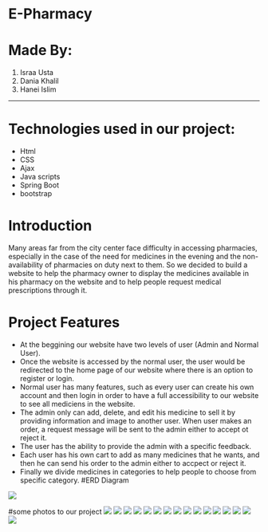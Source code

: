 # E-Pharmacy

# Made By:
  1. Israa Usta
  2. Dania Khalil
  3. Hanei Islim
---
#  Technologies used in our project:
  * Html
  * CSS
  * Ajax
  * Java scripts
  * Spring Boot
  * bootstrap
 

# Introduction
Many areas far from the city center face difficulty in accessing pharmacies, especially in the case of the need for medicines in the evening and the non-availability of pharmacies on duty next to them. 
So we decided to build a website to help the pharmacy owner to display the medicines available in his pharmacy on the website and to help people request medical prescriptions through it.


# Project Features
* At the beggining our website have two levels of user (Admin and Normal User).
* Once the website is accessed by the normal user, the user would be redirected to the home page of our website where there is an option to register or login.  
* Normal user has many features, such as every user can create his own account and then login in order to have a full accessibility to our website to see all mediciens in the website.
* The admin only can add, delete, and edit his medicine to sell it by providing information and image to another user. When user makes an order, a request message will be sent to the admin either to accept ot reject it.
* The user has the ability to provide the admin with a specific feedback.
* Each user has his own cart to add as many medicines that he wants, and then he can send his order to the admin either to accpect or reject it. 
* Finally we divide medicines in categories to help people to choose from specific category.
#ERD Diagram

<img src="https://github.com/IsraaOsta6899/image/blob/master/Capture.PNG">

#some photos to our project
<img src="https://github.com/IsraaOsta6899/image/blob/master/Home.PNG">
<img src="https://github.com/IsraaOsta6899/image/blob/master/signup.PNG">
<img src="https://github.com/IsraaOsta6899/image/blob/master/login.PNG">
<img src="https://github.com/IsraaOsta6899/image/blob/master/welcome.PNG">
<img src="https://github.com/IsraaOsta6899/image/blob/master/cart.PNG">
<img src="https://github.com/IsraaOsta6899/image/blob/master/about.PNG">
<img src="https://github.com/IsraaOsta6899/image/blob/master/contact.PNG">
<img src="https://github.com/IsraaOsta6899/image/blob/master/afterfeed.PNG">
<img src="https://github.com/IsraaOsta6899/image/blob/master/addme.PNG">
<img src="https://github.com/IsraaOsta6899/image/blob/master/requests.PNG">
<img src="https://github.com/IsraaOsta6899/image/blob/master/addvalidation.PNG">
<img src="https://github.com/IsraaOsta6899/image/blob/master/allmedicines.PNG">
<img src="https://github.com/IsraaOsta6899/image/blob/master/allmedicines.PNG">
<img src="https://github.com/IsraaOsta6899/image/blob/master/edot.PNG">
<img src="https://github.com/IsraaOsta6899/image/blob/master/someValidations.PNG">
<img src="https://github.com/IsraaOsta6899/image/blob/master/validation.PNG">







